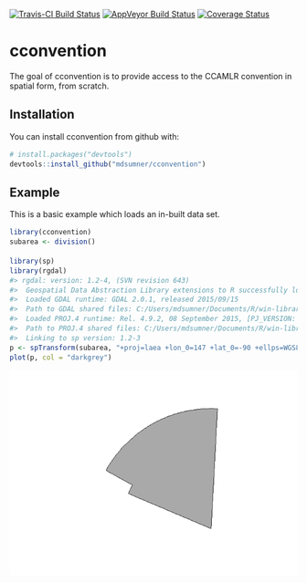 
[![Travis-CI Build Status](https://travis-ci.org/mdsumner/cconvention.svg?branch=master)](https://travis-ci.org/mdsumner/cconvention) [![AppVeyor Build Status](https://ci.appveyor.com/api/projects/status/github/mdsumner/cconvention?branch=master&svg=true)](https://ci.appveyor.com/project/mdsumner/cconvention) [![Coverage Status](https://img.shields.io/codecov/c/github/mdsumner/cconvention/master.svg)](https://codecov.io/github/mdsumner/cconvention?branch=master)

<!-- README.md is generated from README.Rmd. Please edit that file -->
cconvention
===========

The goal of cconvention is to provide access to the CCAMLR convention in spatial form, from scratch.

Installation
------------

You can install cconvention from github with:

``` r
# install.packages("devtools")
devtools::install_github("mdsumner/cconvention")
```

Example
-------

This is a basic example which loads an in-built data set.

``` r
library(cconvention)
subarea <- division()

library(sp)
library(rgdal)
#> rgdal: version: 1.2-4, (SVN revision 643)
#>  Geospatial Data Abstraction Library extensions to R successfully loaded
#>  Loaded GDAL runtime: GDAL 2.0.1, released 2015/09/15
#>  Path to GDAL shared files: C:/Users/mdsumner/Documents/R/win-library/3.3/rgdal/gdal
#>  Loaded PROJ.4 runtime: Rel. 4.9.2, 08 September 2015, [PJ_VERSION: 492]
#>  Path to PROJ.4 shared files: C:/Users/mdsumner/Documents/R/win-library/3.3/rgdal/proj
#>  Linking to sp version: 1.2-3
p <- spTransform(subarea, "+proj=laea +lon_0=147 +lat_0=-90 +ellps=WGS84 +no_defs")
plot(p, col = "darkgrey")
```

![](README-example-1.png)
